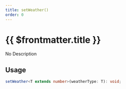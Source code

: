 ```yaml
---
title: setWeather()
order: 0
---
```


# {{ $frontmatter.title }}

No Description

## Usage

```ts
setWeather<T extends number>(weatherType: T): void;
```
